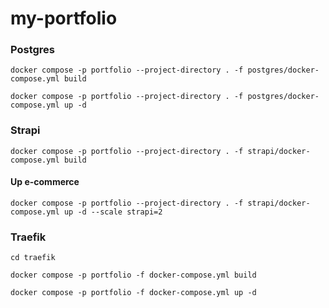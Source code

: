 # my-portfolio

### Postgres
```
docker compose -p portfolio --project-directory . -f postgres/docker-compose.yml build
```
```
docker compose -p portfolio --project-directory . -f postgres/docker-compose.yml up -d
```

### Strapi
```
docker compose -p portfolio --project-directory . -f strapi/docker-compose.yml build
```
#### Up e-commerce
```
docker compose -p portfolio --project-directory . -f strapi/docker-compose.yml up -d --scale strapi=2
```

### Traefik
```
cd traefik
```
```
docker compose -p portfolio -f docker-compose.yml build
```
```
docker compose -p portfolio -f docker-compose.yml up -d
```
